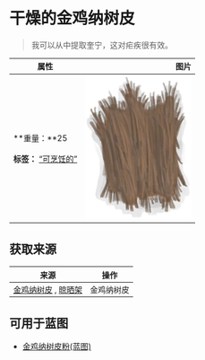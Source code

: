 # 干燥的金鸡纳树皮  
> 我可以从中提取奎宁，这对疟疾很有效。  
  
  属性  |   图片   
 ----  |  ----:   
 **重量：**25<br><br>**标签：**	[“可烹饪的”](tag_Cookable.md)  |  ![](Sprite/CinchonaBarkDry.png)   
  
## 获取来源  
来源  |  操作  
----  |  ----  
[金鸡纳树皮](BarkCinchona.md) , [晾晒架](DryingRack.md)  |  金鸡纳树皮  
## 可用于蓝图  
- [金鸡纳树皮粉(蓝图)](Bp_Quinine.md)  
  
  
